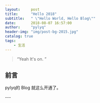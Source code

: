 ```yaml
---
layout:     post
title:      "Hello 2018"
subtitle:   " \"Hello World, Hello Blog\""
date:       2018-08-07 16:57:00
author:     "pylyq"
header-img: "img/post-bg-2015.jpg"
catalog: true
tags:
    - 生活
---
```


> “Yeah It's on. ”


## 前言

pylyq的 Blog 就这么开通了。

<p id = "build"></p>
---



